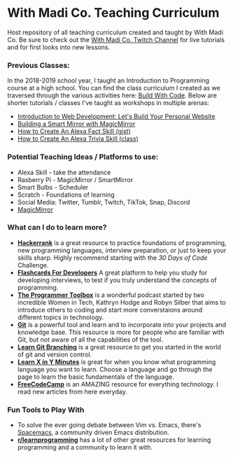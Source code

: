 # With Madi Co. Teaching Curriculum
Host repository of all teaching curriculum created and taught by With Madi Co. Be sure to check out the [With Madi Co. Twitch Channel](https://www.twitch.tv/withmadico) for live tutorials and for first looks into new lessons. 

### Previous Classes: 
In the 2018-2019 school year, I taught an Introduction to Programming course at a high school. You can find the class curriculum I created as we traversed through the various activities here: [Build With Code](https://github.com/WithMadiCo/BuildWithCode). Below are shorter tutorials / classes I've taught as workshops in multiple arenas: 
- [Introduction to Web Development: Let's Build Your Personal Website](https://github.com/WithMadiCo/IntroductionToWebDevelopment-PersonalPortfolioWebsite)
- [Building a Smart Mirror with MagicMirror](https://github.com/WithMadiCo/BuildWithCode-MagicMirror)
- [How to Create An Alexa Fact Skill (gist)](https://gist.github.com/madiedgar/57e1d07535cacef3091be40cddb70ce6)
- [How to Create An Alexa Trivia Skill (class)](https://github.com/WithMadiCo/BuildWithCode-AlexaTriviaSkill)

### Potential Teaching Ideas / Platforms to use:

- Alexa Skill - take the attendance
- Rasberry Pi - MagicMirror / SmartMirror
- Smart Bulbs - Scheduler
- Scratch - Foundations of learning
- Social Media: Twitter, Tumblr, Twitch, TikTok, Snap, Discord
- [MagicMirror](https://magicmirror.builders)

### What can I do to learn more?
- [**Hackerrank**](https://www.hackerrank.com) is a great resource to practice foundations of programming, new programming languages, interview preparation, or just to keep your skills sharp. Highly recommend starting with the _30 Days of Code_ Challenge. 
- [**Flashcards For Developers**](https://www.flashcardsfordevelopers.com/) A great platform to help you study for developing interviews, to test if you truly understand the concepts of programming. 
- [**The Programmer Toolbox**](https://medium.com/@theprogrammertoolbox) is a wonderful podcast started by two incredible Women in Tech, Kathryn Hodge and Robyn Silber that aims to introduce others to coding and start more converstaions around different topics in technology. 
- [**Git**](https://git-scm.com/) is a powerful tool and learn and to incorporate into your projects and knowledge base. This resource is more for people who are familiar with Git, but not aware of all the capabilities of the tool.
- [**Learn Git Branching**](https://learngitbranching.js.org/) is a great resource to get you started in the world of git and version control. 
- [**Learn X in Y Minutes**](https://learnxinyminutes.com) is great for when you know what programming language you want to learn. Choose a language and go through the page to learn the basic fundamentals of the language. 
- [**FreeCodeCamp**](https://www.freecodecamp.org/) is an AMAZING resource for everything technology. I read new articles from here everyday.

### Fun Tools to Play With
- To solve the ever going debate between Vim vs. Emacs, there's [Spacemacs](http://spacemacs.org/), a community driven Emacs distribution. 
- [**r/learnprogramming**](https://www.reddit.com/r/learnprogramming) has a lot of other great resources for learning programming and a community to learn it with.
